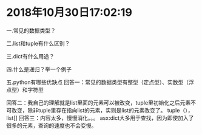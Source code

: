# 2018年10月30日17:02:19

一.常见的数据类型？

二.list和tuple有什么区别？

三.dict有什么用途？

四.什么是递归？举一个例子

五.python有哪些优缺点
回答一：常见的数据类型有整型（定点型）、实数型（浮点型）和字符型

回答二：我自己的理解就是list里面的元素可以被改变，tuple里初始化之后元素不可改变，除非tuple里存在指向list的元素，实则是list的元素改变了。
tuple（），list[]
回答三：内容太多，慢慢消化。。。
asx:dict大多用于查找，因为即使加入了很多的元素，查询的速度也不会变慢。
